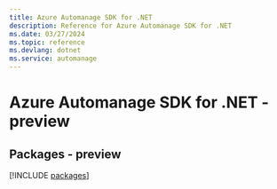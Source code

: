```yaml
---
title: Azure Automanage SDK for .NET
description: Reference for Azure Automanage SDK for .NET
ms.date: 03/27/2024
ms.topic: reference
ms.devlang: dotnet
ms.service: automanage
---
```

# Azure Automanage SDK for .NET - preview
## Packages - preview
[!INCLUDE [packages](automanage-index.md)]